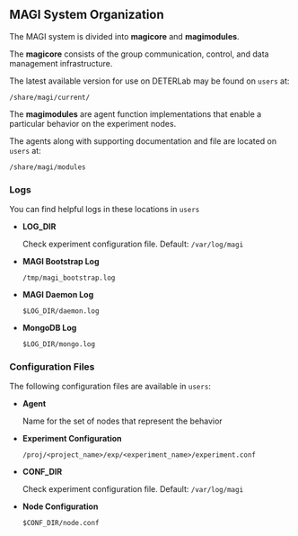 ## MAGI System Organization

The MAGI system is divided into **magicore** and **magimodules**.

The **magicore** consists of the group communication, control, and data management infrastructure.

The latest available version for use on DETERLab may be found on `users` at:

```
/share/magi/current/
```

The **magimodules** are agent function implementations that enable a particular behavior on the experiment nodes.

The agents along with supporting documentation and file are located on `users` at:

```
/share/magi/modules
```

### Logs
You can find helpful logs in these locations in `users`

* **LOG_DIR**

    Check experiment configuration file. Default: `/var/log/magi`

* **MAGI Bootstrap Log**

    `/tmp/magi_bootstrap.log`

* **MAGI Daemon Log** 

    `$LOG_DIR/daemon.log`

* **MongoDB Log** 

    `$LOG_DIR/mongo.log`

### Configuration Files
The following configuration files are available in `users`:

*  **Agent**

    Name for the set of nodes that represent the behavior

* **Experiment Configuration**

    `/proj/<project_name>/exp/<experiment_name>/experiment.conf`

* **CONF_DIR**

    Check experiment configuration file. Default: `/var/log/magi`

* **Node Configuration**

    `$CONF_DIR/node.conf`


